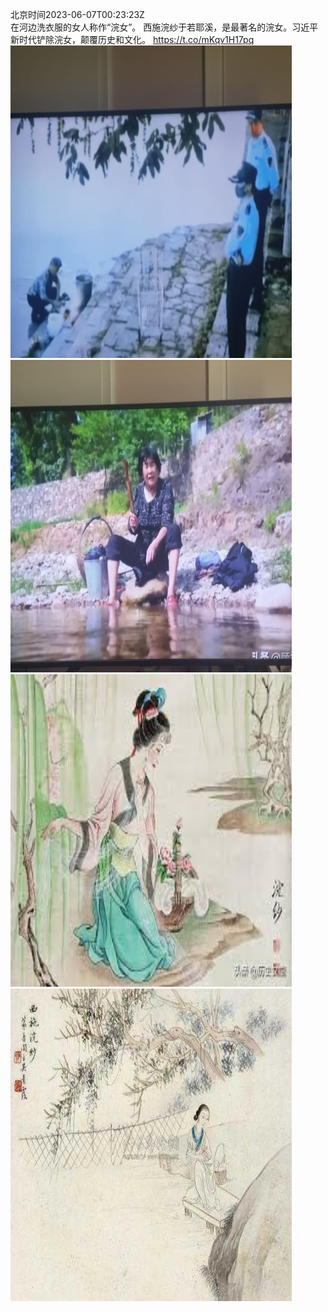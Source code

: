 北京时间2023-06-07T00:23:23Z<br>在河边洗衣服的女人称作“浣女”。 西施浣纱于若耶溪，是最著名的浣女。习近平新时代铲除浣女，颠覆历史和文化。 https://t.co/mKqv1H17pq<br><img src='/temp/image/2023/t-Month-6/1666118598257963008_0.jpg' width='450' height='500'><img src='/temp/image/2023/t-Month-6/1666118598257963008_1.jpg' width='450' height='500'><img src='/temp/image/2023/t-Month-6/1666118598257963008_2.jpg' width='450' height='500'><img src='/temp/image/2023/t-Month-6/1666118598257963008_3.jpg' width='450' height='500'><br><br>
